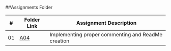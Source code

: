 ##Assignments Folder

|   #   | Folder Link |                 Assignment Description                 |
| :---: |-------------|--------------------------------------------------------|
|   01  |    <a href ="https://github.com/Logicxrd/3013-Algorithms-Davis/tree/main/Assignments/A04">A04</a>      | Implementing proper commenting  and ReadMe creation    |
